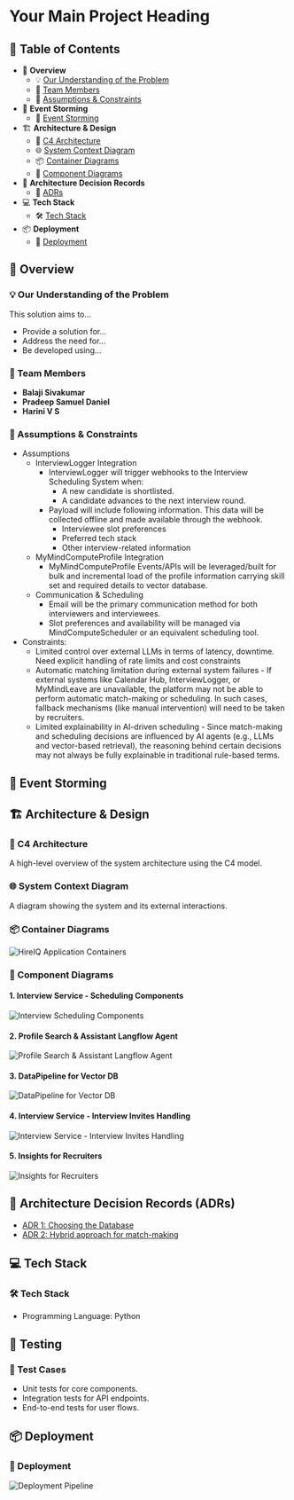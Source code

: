 # Your Main Project Heading

## 🧭 **Table of Contents**

* 📖 **Overview**
    * 💡 [Our Understanding of the Problem](#-our-understanding-of-the-problem)
    * 👥 [Team Members](#-team-members)
    * 🚧 [Assumptions & Constraints](#-assumptions--constraints)
* 🚀 **Event Storming**
    * 📜 [Event Storming](#-event-storming)
* 🏗️ **Architecture & Design**
    * 🏢 [C4 Architecture](#-c4-architecture)
    * 🌐 [System Context Diagram](#-system-context-diagram)
    * 📦 [Container Diagrams](#-container-diagrams)
    * 🧩 [Component Diagrams](#-component-diagrams)
* 📝 **Architecture Decision Records**
    * 📜 [ADRs](#-architecture-decision-records--adrs-)
* 💻 **Tech Stack**
    * 🛠️ [Tech Stack](#-tech-stack)
* 📦 **Deployment**
    * 🚀 [Deployment](#-deployment)

## 📖 Overview

### 💡 Our Understanding of the Problem

This solution aims to...

* Provide a solution for...
* Address the need for...
* Be developed using...

### 👥 Team Members

* **Balaji Sivakumar**
* **Pradeep Samuel Daniel**
* **Harini V S**

### 🚧️ Assumptions & Constraints
* Assumptions
  * InterviewLogger Integration
    - InterviewLogger will trigger webhooks to the Interview Scheduling System when:
      - A new candidate is shortlisted.
      - A candidate advances to the next interview round.
    - Payload will include following information. This data will be collected offline and made available through the webhook.
      - Interviewee slot preferences
      - Preferred tech stack
      - Other interview-related information
  * MyMindComputeProfile Integration
    - MyMindComputeProfile Events/APIs will be leveraged/built for bulk and incremental load of the profile information carrying skill set and required details to vector database.
  * Communication & Scheduling
    - Email will be the primary communication method for both interviewers and interviewees.
    - Slot preferences and availability will be managed via MindComputeScheduler or an equivalent scheduling tool.
* Constraints:
  * Limited control over external LLMs in terms of latency, downtime. Need explicit handling of rate limits and cost constraints
  * Automatic matching limitation during external system failures - If external systems like Calendar Hub,
    InterviewLogger, or MyMindLeave are unavailable, the platform may not be able to perform automatic match-making or scheduling.
    In such cases, fallback mechanisms (like manual intervention) will need to be taken by recruiters.
  * Limited explainability in AI-driven scheduling - Since match-making and scheduling decisions are influenced by AI agents
    (e.g., LLMs and vector-based retrieval), the reasoning behind certain decisions may not always be fully explainable in
    traditional rule-based terms.
  
## 🚀 Event Storming

## 🏗️ Architecture & Design

### 🏢 C4 Architecture

A high-level overview of the system architecture using the C4 model.

### 🌐 System Context Diagram

A diagram showing the system and its external interactions.

### 📦 Container Diagrams

![HireIQ Application Containers](images/architecture/c3-container-diagram.png)

### 🧩 Component Diagrams

#### 1. **Interview Service - Scheduling Components**

![Interview Scheduling Components](images/architecture/c3-interview-service-scheduling.png)

#### 2. **Profile Search & Assistant Langflow Agent**

![Profile Search & Assistant Langflow Agent](images/architecture/c3-langflowsevice-assistance.png)

#### 3. **DataPipeline for Vector DB**

![DataPipeline for Vector DB](images/architecture/c3-embedding-component.png)

#### 4. **Interview Service - Interview Invites Handling**

![Interview Service - Interview Invites Handling](images/architecture/c3-external-invites-handling.png)

#### 5. **Insights for Recruiters**

![Insights for Recruiters](images/architecture/c3-insights.png)

## 📝 Architecture Decision Records (ADRs)

* [ADR 1: Choosing the Database](adrs/0001-choosing-the-database.md)
* [ADR 2: Hybrid approach for match-making](adrs/0002-choosing-hybrid-approach-matchmaking.md)

## 💻 Tech Stack

### 🛠️ Tech Stack

* Programming Language: Python

## 🧪 Testing

### 🔬 Test Cases

* Unit tests for core components.
* Integration tests for API endpoints.
* End-to-end tests for user flows.

## 📦 Deployment

### 🚀 Deployment

![Deployment Pipeline](images/deployment/ci-cd.png)
